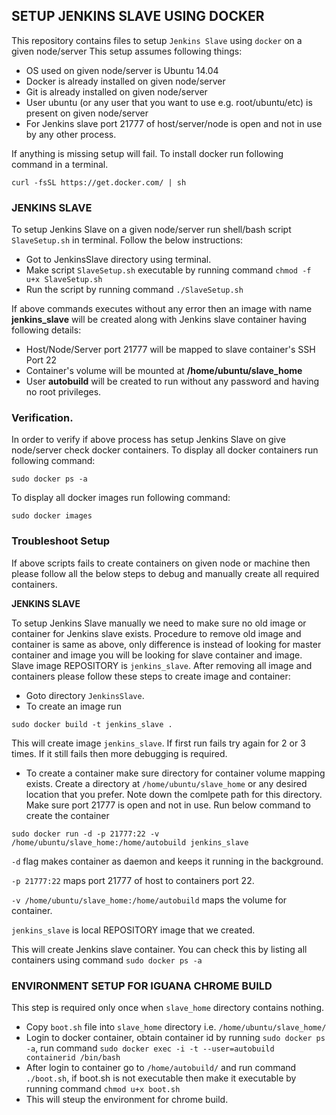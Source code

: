 ## SETUP JENKINS SLAVE USING DOCKER
This repository contains files to setup `Jenkins Slave` using `docker` on a given node/server
This setup assumes following things:
- OS used on given node/server is Ubuntu 14.04
- Docker is already installed on given node/server
- Git is already installed on given node/server
- User ubuntu (or any user that you want to use e.g. root/ubuntu/etc) is present on given node/server
- For Jenkins slave port 21777 of host/server/node is open and not in use by any other process.

If anything is missing setup will fail.
To install docker run following command in a terminal. 
```
curl -fsSL https://get.docker.com/ | sh
```


### JENKINS SLAVE
To setup Jenkins Slave on a given node/server run shell/bash script `SlaveSetup.sh` in terminal. Follow the below instructions:
- Got to JenkinsSlave directory using terminal.
- Make script `SlaveSetup.sh` executable by running command `chmod -f u+x SlaveSetup.sh`
- Run the script by running command `./SlaveSetup.sh`

If above commands executes without any error then an image with name **jenkins_slave** will be created along with Jenkins slave container having following details:
- Host/Node/Server port 21777 will be mapped to slave container's SSH Port 22
- Container's volume will be mounted at **/home/ubuntu/slave_home**
- User **autobuild** will be created to run without any password and having no root privileges.


### Verification.
In order to verify if above process has setup Jenkins Slave on give node/server check docker containers.
To display all docker containers run following command:
```
sudo docker ps -a 
```

To display all docker images run following command:
```
sudo docker images 
```

### Troubleshoot Setup
If above scripts fails to create containers on given node or machine then please follow all the below steps to debug and manually create all required containers.

**JENKINS SLAVE**

To setup Jenkins Slave manually we need to make sure no old image or container for Jenkins slave exists. Procedure to remove old image and container is same as above, only difference is instead of looking for master container and image you will be looking for slave container and image. Slave image REPOSITORY is `jenkins_slave`. After removing all image and containers please follow these steps to create image and container:
- Goto directory `JenkinsSlave`.
- To create an image run 
```
sudo docker build -t jenkins_slave .
```
This will create image `jenkins_slave`. If first run fails try again for 2 or 3 times. If it still fails then more debugging is required.

- To create a container make sure directory for container volume mapping exists. Create a directory at `/home/ubuntu/slave_home` or any desired location that you prefer. Note down the comlpete path for this directory. Make sure port 21777 is open and not in use. Run below command to create the container
```
sudo docker run -d -p 21777:22 -v /home/ubuntu/slave_home:/home/autobuild jenkins_slave
```

`-d` flag makes container as daemon and keeps it running in the background.

`-p 21777:22` maps port 21777 of host to containers port 22.

`-v /home/ubuntu/slave_home:/home/autobuild` maps the volume for container.

`jenkins_slave` is local REPOSITORY image that we created.

This will create Jenkins slave container. You can check this by listing all containers using command `sudo docker ps -a`


### ENVIRONMENT SETUP FOR IGUANA CHROME BUILD
This step is required only once when `slave_home` directory contains nothing.
- Copy `boot.sh` file into `slave_home` directory i.e. `/home/ubuntu/slave_home/`
- Login to docker container, obtain container id by running `sudo docker ps -a`, run command `sudo docker exec -i -t --user=autobuild containerid /bin/bash`
- After login to container go to `/home/autobuild/` and run command `./boot.sh`, if boot.sh is not executable then make it executable by running command `chmod u+x boot.sh`
- This will steup the environment for chrome build.
